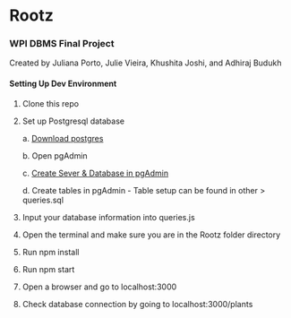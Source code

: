 # Rootz

### WPI DBMS Final Project

Created by Juliana Porto, Julie Vieira, Khushita Joshi, and Adhiraj Budukh

#### Setting Up Dev Environment

1. Clone this repo
2. Set up Postgresql database

   a. [Download postgres](https://www.postgresql.org/download/)
   
   b. Open pgAdmin
   
   c. [Create Sever & Database in pgAdmin](https://www.youtube.com/watch?v=oWsAYx2R9RI)
   
   d. Create tables in pgAdmin - Table setup can be found in other > queries.sql
4. Input your database information into queries.js
5. Open the terminal and make sure you are in the Rootz folder directory
6. Run npm install
7. Run npm start
8. Open a browser and go to localhost:3000
9. Check database connection by going to localhost:3000/plants

